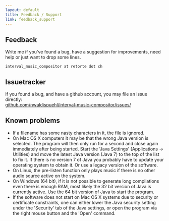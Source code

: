 ```yaml
---
layout: default
title: Feedback / Support
link: feedback_support
---
```


## Feedback

Write me if you've found a bug, have a suggestion for improvements, need help or just want to drop some lines.

    interval_music_compositor at retorte dot ch
 
## Issuetracker

If you found a bug, and have a github account, you may file an issue directly: <br/>
[github.com/nwaldispuehl/interval-music-compositor/issues/](https://github.com/nwaldispuehl/interval-music-compositor/issues)

## Known problems

* If a filename has some nasty characters in it, the file is ignored.
* On Mac OS X computers it may be that the wrong Java version is selected. The program will then only run for a second and close again immediately after being started. Start the 'Java Settings' (Applications -> Utilities) and move the latest Java version (Java 7) to the top of the list to fix it. If there is no version 7 of Java you probably have to update your operating system to obtain it. Or use a legacy version of the software.
* On Linux, the pre-listen function only plays music if there is no other audio source active on the system.
* On Windows (64 bit), if it is not possible to generate long compilations even there is enough RAM, most likely the 32 bit version of Java is currently active. Use the 64 bit version of Java to start the program.
* If the software does not start on Mac OS X systems due to security or certificate constraints, one can either lower the Java security setting under the 'Security' tab of the Java settings, or open the program via the right mouse button and the 'Open' command.
